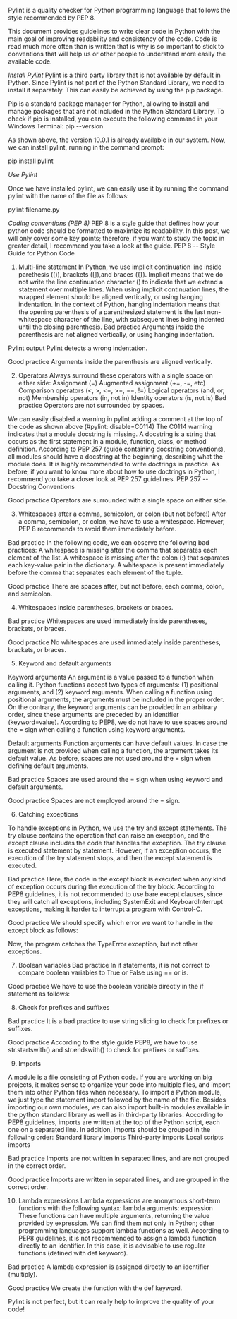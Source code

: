 Pylint is a quality checker for Python programming language that follows the style recommended by PEP 8. 

This document provides guidelines to write clear code in Python with the main goal of improving readability and consistency of the code. Code is read much more often than is written that is why is so important to stick to conventions that will help us or other people to understand more easily the available code. 

*Install Pylint*
Pylint is a third party library that is not available by default in Python. Since Pylint is not part of the Python Standard Library, we need to install it separately. This can easily be achieved by using the pip package. 

Pip is a standard package manager for Python, allowing to install and manage packages that are not included in the Python Standard Library. 
To check if pip is installed, you can execute the following command in your Windows Terminal:
pip --version

As shown above, the version 10.0.1 is already available in our system. Now, we can install pylint, running in the command prompt:

pip install pylint

*Use Pylint*

Once we have installed pylint, we can easily use it by running the command pylint with the name of the file as follows:

pylint filename.py


*Coding conventions (PEP 8)*
PEP 8 is a style guide that defines how your python code should be formatted to maximize its readability. In this post, we will only cover some key points; therefore, if you want to study the topic in greater detail, I recommend you take a look at the guide.
PEP 8 -- Style Guide for Python Code


1. Multi-line statement
In Python, we use implicit continuation line inside parethesis (()), brackets ([]),and braces ({}). Implicit means that we do not write the line continuation character (\) to indicate that we extend a statement over multiple lines.
When using implicit continuation lines, the wrapped element should be aligned vertically, or using hanging indentation. In the context of Python, hanging indentation means that the opening parenthesis of a parenthesized statement is the last non-whitespace character of the line, with subsequent lines being indented until the closing parenthesis.
Bad practice
Arguments inside the parenthesis are not aligned vertically, or using hanging indentation.

Pylint output
Pylint detects a wrong indentation.

Good practice
Arguments inside the parenthesis are aligned vertically.



2. Operators
Always surround these operators with a single space on either side:
Assignment (=)
Augmented assignment (+=, -=, etc)
Comparison operators (<, >, <=, >=, ==, !=)
Logical operators (and, or, not)
Membership operators (in, not in)
Identity operators (is, not is)
Bad practice
Operators are not surrounded by spaces.

We can easily disabled a warning in pylint adding a comment at the top of the code as shown above (#pylint: disable=C0114)
The C0114 warning indicates that a module docstring is missing. A docstring is a string that occurs as the first statement in a module, function, class, or method definition. According to PEP 257 (guide containing docstring conventions), all modules should have a docstring at the beginning, describing what the module does.
It is highly recommended to write doctrings in practice. As before, if you want to know more about how to use doctrings in Python, I recommend you take a closer look at PEP 257 guidelines.
PEP 257 -- Docstring Conventions


Good practice
Operators are surrounded with a single space on either side.

3. Whitespaces after a comma, semicolon, or colon (but not before!)
After a comma, semicolon, or colon, we have to use a whitespace. However, PEP 8 recommends to avoid them immediately before.

Bad practice
In the following code, we can observe the following bad practices:
A whitespace is missing after the comma that separates each element of the list.
A whitespace is missing after the colon (:) that separates each key-value pair in the dictionary.
A whitespace is present immediately before the comma that separates each element of the tuple.


Good practice
There are spaces after, but not before, each comma, colon, and semicolon.

4. Whitespaces inside parentheses, brackets or braces.

Bad practice
Whitespaces are used immediately inside parentheses, brackets, or braces.

Good practice
No whitespaces are used immediately inside parentheses, brackets, or braces.

5. Keyword and default arguments

Keyword arguments
An argument is a value passed to a function when calling it. Python functions accept two types of arguments: (1) positional arguments, and (2) keyword arguments. When calling a function using positional arguments, the arguments must be included in the proper order. On the contrary, the keyword arguments can be provided in an arbitrary order, since these arguments are preceded by an identifier (keyword=value). According to PEP8, we do not have to use spaces around the = sign when calling a function using keyword arguments.

Default arguments
Function arguments can have default values. In case the argument is not provided when calling a function, the argument takes its default value. As before, spaces are not used around the = sign when defining default arguments.

Bad practice
Spaces are used around the = sign when using keyword and default arguments.

Good practice
Spaces are not employed around the = sign.

6. Catching exceptions

To handle exceptions in Python, we use the try and except statements. The try clause contains the operation that can raise an exception, and the except clause includes the code that handles the exception. The try clause is executed statement by statement. However, if an exception occurs, the execution of the try statement stops, and then the except statement is executed.

Bad practice
Here, the code in the except block is executed when any kind of exception occurs during the execution of the try block. According to PEP8 guidelines, it is not recommended to use bare except clauses, since they will catch all exceptions, including SystemExit and KeyboardInterrupt exceptions, making it harder to interrupt a program with Control-C.

Good practice
We should specify which error we want to handle in the except block as follows:

Now, the program catches the TypeError exception, but not other exceptions.


7. Boolean variables
Bad practice
In if statements, it is not correct to compare boolean variables to True or False using == or is.

Good practice
We have to use the boolean variable directly in the if statement as follows:

8. Check for prefixes and suffixes

Bad practice
It is a bad practice to use string slicing to check for prefixes or suffixes.

Good practice
According to the style guide PEP8, we have to use str.startswith() and str.endswith() to check for prefixes or suffixes.


9. Imports

A module is a file consisting of Python code. If you are working on big projects, it makes sense to organize your code into multiple files, and import them into other Python files when necessary. To import a Python module, we just type the statement import followed by the name of the file. Besides importing our own modules, we can also import built-in modules available in the python standard library as well as in third-party libraries. According to PEP8 guidelines, imports are written at the top of the Python script, each one on a separated line. In addition, imports should be grouped in the following order:
Standard library imports
Third-party imports
Local scripts imports

Bad practice
Imports are not written in separated lines, and are not grouped in the correct order.

Good practice
Imports are written in separated lines, and are grouped in the correct order.

10. Lambda expressions
Lambda expressions are anonymous short-term functions with the following syntax:
lambda arguments: expression
These functions can have multiple arguments, returning the value provided by expression. We can find them not only in Python; other programming languages support lambda functions as well.
According to PEP8 guidelines, it is not recommended to assign a lambda function directly to an identifier. In this case, it is advisable to use regular functions (defined with def keyword).

Bad practice
A lambda expression is assigned directly to an identifier (multiply).

Good practice
We create the function with the def keyword.

Pylint is not perfect, but it can really help to improve the quality of your code!